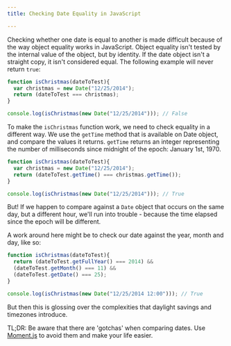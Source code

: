 ```yaml
---
title: Checking Date Equality in JavaScript

---
```


Checking whether one date is equal to another is made difficult because of the way object equality works in JavaScript. Object equality isn't tested by the internal value of the object, but by identity. If the date object isn't a straight copy, it isn't considered equal. The following example will never return `true`:

```js
function isChristmas(dateToTest){
  var christmas = new Date("12/25/2014");
  return (dateToTest === christmas);
}

console.log(isChristmas(new Date("12/25/2014"))); // False
```

To make the `isChristmas` function work, we need to check equality in a different way. We use the `getTime` method that is available on Date object, and compare the values it returns. `getTime` returns an integer representing the number of milliseconds since midnight of the epoch: January 1st, 1970.

```js
function isChristmas(dateToTest){
  var christmas = new Date("12/25/2014");
  return (dateToTest.getTime() === christmas.getTime());
}

console.log(isChristmas(new Date("12/25/2014"))); // True
```

But! If we happen to compare against a `Date` object that occurs on the same day, but a different hour, we'll run into trouble - because the time elapsed since the epoch will be different.

A work around here might be to check our date against the year, month and day, like so:

```js
function isChristmas(dateToTest){
  return (dateToTest.getFullYear() === 2014) &&
  (dateToTest.getMonth() === 11) &&
  (dateToTest.getDate() === 25);
}

console.log(isChristmas(new Date("12/25/2014 12:00"))); // True
```

But then this is glossing over the complexities that daylight savings and timezones introduce.

TL;DR: Be aware that there are 'gotchas' when comparing dates. Use [Moment.js](http://momentjs.com) to avoid them and make your life easier.
